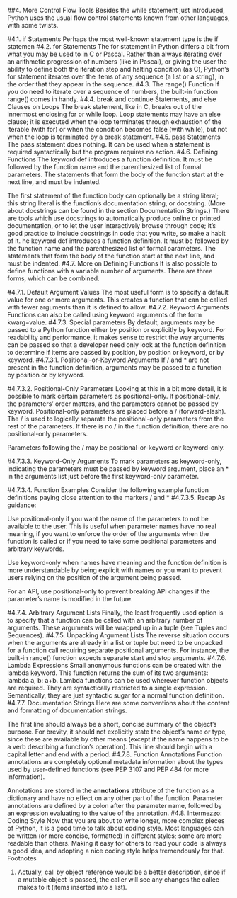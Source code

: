 ##4. More Control Flow Tools
Besides the while statement just introduced, Python uses the usual flow control statements known from other languages, with some twists.

#4.1. if Statements
Perhaps the most well-known statement type is the if statemen
#4.2. for Statements
The for statement in Python differs a bit from what you may be used to in C or Pascal. Rather than always iterating over an arithmetic progression of numbers (like in Pascal), or giving the user the ability to define both the iteration step and halting condition (as C), Python’s for statement iterates over the items of any sequence (a list or a string), in the order that they appear in the sequence.
#4.3. The range() Function
If you do need to iterate over a sequence of numbers, the built-in function range() comes in handy.
#4.4. break and continue Statements, and else Clauses on Loops
The break statement, like in C, breaks out of the innermost enclosing for or while loop. Loop statements may have an else clause; it is executed when the loop terminates through exhaustion of the iterable (with for) or when the condition becomes false (with while), but not when the loop is terminated by a break statement.
#4.5. pass Statements
The pass statement does nothing. It can be used when a statement is required syntactically but the program requires no action.
#4.6. Defining Functions
The keyword def introduces a function definition. It must be followed by the function name and the parenthesized list of formal parameters. The statements that form the body of the function start at the next line, and must be indented.

The first statement of the function body can optionally be a string literal; this string literal is the function’s documentation string, or docstring. (More about docstrings can be found in the section Documentation Strings.) There are tools which use docstrings to automatically produce online or printed documentation, or to let the user interactively browse through code; it’s good practice to include docstrings in code that you write, so make a habit of it.
he keyword def introduces a function definition. It must be followed by the function name and the parenthesized list of formal parameters. The statements that form the body of the function start at the next line, and must be indented.
#4.7. More on Defining Functions
It is also possible to define functions with a variable number of arguments. There are three forms, which can be combined.

#4.7.1. Default Argument Values
The most useful form is to specify a default value for one or more arguments. This creates a function that can be called with fewer arguments than it is defined to allow.
#4.7.2. Keyword Arguments
Functions can also be called using keyword arguments of the form kwarg=value.
#4.7.3. Special parameters
By default, arguments may be passed to a Python function either by position or explicitly by keyword. For readability and performance, it makes sense to restrict the way arguments can be passed so that a developer need only look at the function definition to determine if items are passed by position, by position or keyword, or by keyword.
#4.7.3.1. Positional-or-Keyword Arguments
If / and * are not present in the function definition, arguments may be passed to a function by position or by keyword.

#4.7.3.2. Positional-Only Parameters
Looking at this in a bit more detail, it is possible to mark certain parameters as positional-only. If positional-only, the parameters’ order matters, and the parameters cannot be passed by keyword. Positional-only parameters are placed before a / (forward-slash). The / is used to logically separate the positional-only parameters from the rest of the parameters. If there is no / in the function definition, there are no positional-only parameters.

Parameters following the / may be positional-or-keyword or keyword-only.

#4.7.3.3. Keyword-Only Arguments
To mark parameters as keyword-only, indicating the parameters must be passed by keyword argument, place an * in the arguments list just before the first keyword-only parameter.

#4.7.3.4. Function Examples
Consider the following example function definitions paying close attention to the markers / and *
#4.7.3.5. Recap
As guidance:

Use positional-only if you want the name of the parameters to not be available to the user. This is useful when parameter names have no real meaning, if you want to enforce the order of the arguments when the function is called or if you need to take some positional parameters and arbitrary keywords.

Use keyword-only when names have meaning and the function definition is more understandable by being explicit with names or you want to prevent users relying on the position of the argument being passed.

For an API, use positional-only to prevent breaking API changes if the parameter’s name is modified in the future.

#4.7.4. Arbitrary Argument Lists
Finally, the least frequently used option is to specify that a function can be called with an arbitrary number of arguments. These arguments will be wrapped up in a tuple (see Tuples and Sequences). 
#4.7.5. Unpacking Argument Lists
The reverse situation occurs when the arguments are already in a list or tuple but need to be unpacked for a function call requiring separate positional arguments. For instance, the built-in range() function expects separate start and stop arguments. 
#4.7.6. Lambda Expressions
Small anonymous functions can be created with the lambda keyword. This function returns the sum of its two arguments: lambda a, b: a+b. Lambda functions can be used wherever function objects are required. They are syntactically restricted to a single expression. Semantically, they are just syntactic sugar for a normal function definition.
#4.7.7. Documentation Strings
Here are some conventions about the content and formatting of documentation strings.

The first line should always be a short, concise summary of the object’s purpose. For brevity, it should not explicitly state the object’s name or type, since these are available by other means (except if the name happens to be a verb describing a function’s operation). This line should begin with a capital letter and end with a period.
#4.7.8. Function Annotations
Function annotations are completely optional metadata information about the types used by user-defined functions (see PEP 3107 and PEP 484 for more information).

Annotations are stored in the __annotations__ attribute of the function as a dictionary and have no effect on any other part of the function. Parameter annotations are defined by a colon after the parameter name, followed by an expression evaluating to the value of the annotation.
#4.8. Intermezzo: Coding Style
Now that you are about to write longer, more complex pieces of Python, it is a good time to talk about coding style. Most languages can be written (or more concise, formatted) in different styles; some are more readable than others. Making it easy for others to read your code is always a good idea, and adopting a nice coding style helps tremendously for that.
Footnotes
1. Actually, call by object reference would be a better description, since if a mutable object is passed, the caller will see any changes the callee makes to it (items inserted into a list).
